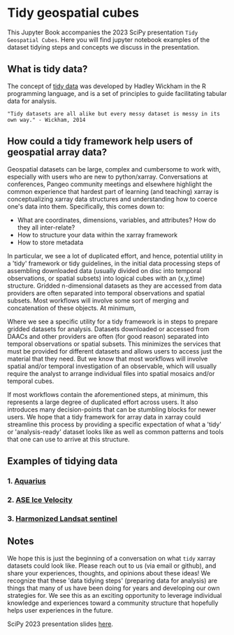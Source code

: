 # Tidy geospatial cubes

This Jupyter Book accompanies the 2023 SciPy presentation `Tidy Geospatial Cubes`. Here you will find jupyter notebook examples of the dataset tidying steps and concepts we discuss in the presentation. 

## What is tidy data? 

The concept of [tidy data](https://vita.had.co.nz/papers/tidy-data.pdf) was developed by Hadley Wickham in the R programming language, and is a set of principles to guide facilitating tabular data for analysis. 

```
"Tidy datasets are all alike but every messy dataset is messy in its own way." - Wickham, 2014
```
## How could a tidy framework help users of geospatial array data?

Geospatial datasets can be large, complex and cumbersome to work with, especially with users who are new to python/xarray. Conversations at conferences, Pangeo community meetings and elsewhere highlight the common experience that hardest part of learning (and teaching) xarray is conceptualizing xarray data structures and understanding how to coerce one's data into them. Specifically, this comes down to:
  - What are coordinates, dimensions, variables, and attributes? How do they all inter-relate?
  - How to structure your data within the xarray framework
  - How to store metadata 

In particular, we see a lot of duplicated effort, and hence, potential utility in a 'tidy' framework or tidy guidelines, in the initial data processing steps of assembling downloaded data (usually divided on disc into temporal observations, or spatial subsets) into logical cubes with an (x,y,time) structure. Gridded n-dimensional datasets as they are accessed from data providers are often separated into temporal observations and spatial subsets. Most workflows will involve some sort of merging and concatenation of these objects. At minimum,


Where we see a specific utility for a tidy framework is in steps to prepare gridded datasets for analysis. Datasets downloaded or accessed from DAACs and other providers are often (for good reason) separated into temporal observations or spatial subsets. This minimizes the services that must be provided for different datasets and allows users to access just the material that they need. But we know that most workflows will involve spatial and/or temporal investigation of an observable, which will usually require the analyst to arrange individual files into spatial mosaics and/or temporal cubes. 

If most workflows contain the aforementioned steps, at minimum, this represents a large degree of duplicated effort across users. It also introduces many decision-points that can be stumbling blocks for newer users. We hope that a tidy framework for array data in xarray could streamline this process by providing a specific expectation of what a 'tidy' or 'analysis-ready' dataset looks like as well as common patterns and tools that one can use to arrive at this structure. 

## Examples of tidying data

### 1. [Aquarius](https://gist.github.com/dcherian/66269bc2b36c2bc427897590d08472d7)
### 2. [ASE Ice Velocity](https://tutorial.xarray.dev/data_cleaning/ice_velocity.html)
### 3. [Harmonized Landsat sentinel](https://nbviewer.org/gist/scottyhq/efd583d66999ce8f6e8bcefa81545b8d)

## Notes

We hope this is just the beginning of a conversation on what `tidy` xarray datasets could look like. Please reach out to us (via email or github), and share your experiences, thoughts, and opinions about these ideas! We recognize that these 'data tidying steps' (preparing data for analysis) are things that many of us have been doing for years and developing our own strategies for. We see this as an exciting opportunity to leverage individual knowledge and experiences toward a community structure that hopefully helps user experiences in the future. 

SciPy 2023 presentation slides [here](https://docs.google.com/presentation/d/e/2PACX-1vROHgszqaKr-TM5cRKUCDnprRw9Uc2vakZJVuE7-QhjFf4_GiNuMaLPH4yj_-lQdt6u40KGNuUiNxyI/pub?start=false&loop=false&delayms=3000#slide=id.g2314f44127a_0_532).

